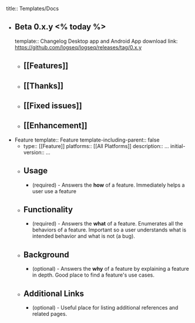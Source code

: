 title:: Templates/Docs

- ## Beta 0.x.y <% today %>
  template:: Changelog
  Desktop app and Android App download link: <https://github.com/logseq/logseq/releases/tag/0.x.y>
	- [[Features]]
		-
	- [[Thanks]]
		-
	- [[Fixed issues]]
		-
	- [[Enhancement]]
		-
- Feature
  template:: Feature
  template-including-parent:: false
	- type:: [[Feature]]
	  platforms:: [[All Platforms]]
	  description:: …
	  initial-version:: …
	- ## Usage
		- (required) - Answers the **how** of a feature. Immediately helps a user use a feature
	- ## Functionality
		- (required) - Answers the **what** of a feature. Enumerates all the behaviors of a feature. Important so a user understands what is intended behavior and what is not (a bug).
	- ## Background
		- (optional) - Answers the **why** of a feature by explaining a feature in depth. Good place to find a feature's use cases.
	- ## Additional Links
		- (optional) - Useful place for listing additional references and related pages.